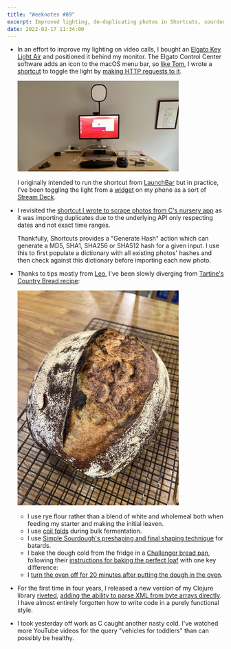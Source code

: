 ```yaml
---
title: "Weeknotes #89"
excerpt: Improved lighting, de-duplicating photos in Shortcuts, sourdough variations, rusty Clojure and too many YouTube videos.
date: 2022-02-17 11:34:00
---
```

*   In an effort to improve my lighting on video calls, I bought an [Elgato Key Light Air](https://www.elgato.com/en/key-light-air) and positioned it behind my monitor. The Elgato Control Center software adds an icon to the macOS menu bar, so [like Tom](https://tomstu.art/weeknotes-110-future-point), I wrote a [shortcut](https://support.apple.com/en-gb/guide/shortcuts/welcome/ios) to toggle the light by [making HTTP requests to it](https://tomstu.art/weeknotes-13-realer-problems-exist#key-light).

    <p class="center"><img src="/i/key-light.jpg" width="375" height="211" alt></p>

    I originally intended to run the shortcut from [LaunchBar](https://obdev.at/products/launchbar/index.html) but in practice, I've been toggling the light from a [widget](https://support.apple.com/en-gb/HT207122) on my phone as a sort of [Stream Deck](https://www.elgato.com/en/stream-deck).

*   I revisited the [shortcut I wrote to scrape photos from C's nursery app](/2022/01/27/weeknotes-87/#nursery-shortcut) as it was importing duplicates due to the underlying API only respecting dates and not exact time ranges.

    Thankfully, Shortcuts provides a "Generate Hash" action which can generate a MD5, SHA1, SHA256 or SHA512 hash for a given input. I use this to first populate a dictionary with all existing photos' hashes and then check against this dictionary before importing each new photo.

*   Thanks to tips mostly from [Leo](https://twitter.com/cassarani), I've been slowly diverging from [Tartine's Country Bread recipe](https://tartinebakery.com/stories/country-bread):

    <p class="center"><img src="/i/coil-fold-bread.jpg" width="375" height="500" alt></p>

    * I use rye flour rather than a blend of white and wholemeal both when feeding my starter and making the initial leaven.
    * I use [coil folds](https://challengerbreadware.com/bread-techniques/coil-fold/) during bulk fermentation.
    * I use [Simple Sourdough's preshaping and final shaping technique](https://youtu.be/rBH_NsTeNzE) for batards.
    * I bake the dough cold from the fridge in a [Challenger bread pan](https://challengerbreadware.com/product/challenger-bread-pan/), following their [instructions for baking the perfect loaf](https://challengerbreadware.com/cast-iron-pan-care-use/) with one key difference:
    * I [turn the oven off for 20 minutes after putting the dough in the oven](https://youtu.be/_sJ0HhqN6UM).

*   For the first time in four years, I released a new version of my Clojure library [riveted](https://github.com/mudge/riveted), [adding the ability to parse XML from byte arrays directly](https://github.com/mudge/riveted/blob/main/CHANGELOG.md#020---2022-02-15). I have almost entirely forgotten how to write code in a purely functional style.

*   I took yesterday off work as C caught another nasty cold. I've watched more YouTube videos for the query "vehicles for toddlers" than can possibly be healthy.
